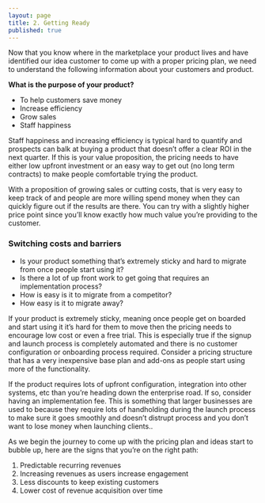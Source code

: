 ```yaml
---
layout: page
title: 2. Getting Ready
published: true
---
```



Now that you know where in the marketplace your product lives and have identified our idea customer to come up with a proper pricing plan, we need to understand the following information about your customers and product.

**What is the purpose of your product?**

- To help customers save money
- Increase efficiency
- Grow sales
- Staff happiness

Staff happiness and increasing efficiency is typical hard to quantify and prospects can balk at buying a product that doesn’t offer a clear ROI in the next quarter. If this is your value proposition, the pricing needs to have either low upfront investment or an easy way to get out (no long term contracts) to make people comfortable trying the product.

With a proposition of growing sales or cutting costs, that is very easy to keep track of and people are more willing spend money when they can quickly figure out if the results are there.  You can try with a slightly higher price point since you’ll know exactly how much value you’re providing to the customer.



### Switching costs and barriers
- Is your product something that’s extremely sticky and hard to migrate from once people start using it? 
- Is there a lot of up front work to get going that requires an implementation process? 
- How is easy is it to migrate from a competitor?
- How easy is it to migrate away?

If your product is extremely sticky, meaning once people get on boarded and start using it it’s hard for them to move then the pricing needs to encourage low cost or even a free trial. This is especially true if the signup and launch process is completely automated and there is no customer configuration or onboarding process required.  Consider a pricing structure that has a very inexpensive base plan and add-ons as people start using more of the functionality. 

If the product requires lots of upfront configuration, integration into other systems, etc than you’re heading down the enterprise road. If so, consider having an implementation fee. This is something that larger businesses are used to because they require lots of handholding during the launch process to make sure it goes smoothly and doesn’t distrupt process and you don’t want to lose money when launching clients..

As we begin the journey to come up with the pricing plan and ideas start to bubble up, here are the signs that you’re on the right path:

1.	Predictable recurring revenues
2.	Increasing revenues as users increase engagement  
3.	Less discounts to keep existing customers
4.	Lower cost of revenue acquisition over time

